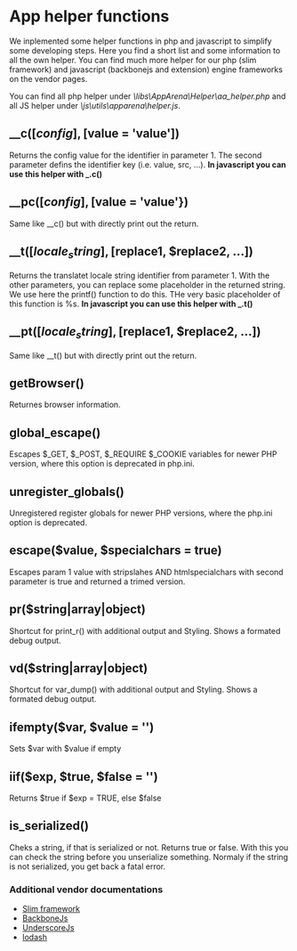 # App helper functions
We inplemented some helper functions in php and javascript to simplify some developing steps. Here you find a short list and some information to all the own helper. You can find much more helper for our php (slim framework) and javascript (backbonejs and extension) engine frameworks on the vendor pages.

You can find all php helper under *\libs\AppArena\Helper\aa_helper.php* and all JS helper under *\js\utils\apparena\helper.js*.

## __c([$config], [$value = 'value'])
Returns the config value for the identifier in parameter 1. The second parameter defins the identifier key (i.e. value, src, ...). 
**In javascript you can use this helper with _.c()**

## __pc([$config], [$value = 'value'})
Same like __c() but with directly print out the return.

## __t([$locale_string], [$replace1, $replace2, ...])
Returns the translatet locale string identifier from parameter 1. With the other parameters, you can replace some placeholder in the returned string. We use here the printf() function to do this. THe very basic placeholder of this function is %s. 
**In javascript you can use this helper with _.t()**

## __pt([$locale_string], [$replace1, $replace2, ...])
Same like __t() but with directly print out the return.


## getBrowser()
Returnes browser information.

## global_escape()
Escapes $_GET, $_POST, $_REQUIRE $_COOKIE variables for newer PHP version, where this option is deprecated in php.ini.

## unregister_globals()
Unregistered register globals for newer PHP versions, where the php.ini option is deprecated.

## escape($value, $specialchars = true)
Escapes param 1 value with stripslahes AND htmlspecialchars with second parameter is true and returned a trimed version.

## pr($string|array|object)
Shortcut for print_r() with additional output and Styling. Shows a formated debug output.

## vd($string|array|object)
Shortcut for var_dump() with additional output and Styling. Shows a formated debug output.

## ifempty($var, $value = '')
Sets $var with $value if empty

## iif($exp, $true, $false = '')
Returns $true if $exp = TRUE, else $false

## is_serialized()
Cheks a string, if that is serialized or not. Returns true or false. With this you can check the string before you unserialize something. Normaly if the string is not serialized, you get back a fatal error.

### Additional vendor documentations
- [Slim framework](http://www.slimframework.com/)
- [BackboneJs](http://www.Backbonejs.org/)
- [UnderscoreJs](http://underscorejs.org/)
- [lodash](http://lodash.com/)